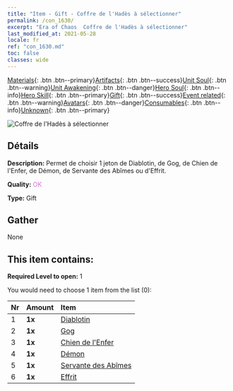 ```yaml
---
title: "Item - Gift - Coffre de l'Hadès à sélectionner"
permalink: /con_1630/
excerpt: "Era of Chaos  Coffre de l'Hadès à sélectionner"
last_modified_at: 2021-05-28
locale: fr
ref: "con_1630.md"
toc: false
classes: wide
---
```

 [Materials](/ItemsFR/){: .btn .btn--primary}[Artifacts](/ItemsFR/Artifacts/){: .btn .btn--success}[Unit Soul](/ItemsFR/UnitSoul/){: .btn .btn--warning}[Unit Awakening](/ItemsFR/UnitAwakening/){: .btn .btn--danger}[Hero Soul](/ItemsFR/HeroSoul/){: .btn .btn--info}[Hero Skill](/ItemsFR/HeroSkill/){: .btn .btn--primary}[Gift](/ItemsFR/Gift/){: .btn .btn--success}[Event related](/ItemsFR/Events/){: .btn .btn--warning}[Avatars](/ItemsFR/Avatars/){: .btn .btn--danger}[Consumables](/ItemsFR/Consumables/){: .btn .btn--info}[Unknown](/ItemsFR/Unknown/){: .btn .btn--primary}

 ![Coffre de l'Hadès à sélectionner](/images/t/i_907246.png)

## Détails
 **Description:** Permet de choisir 1 jeton de Diablotin, de Gog, de Chien de l'Enfer, de Démon, de Servante des Abîmes ou d'Effrit.

 **Quality:** <span style="color: #DA70D6">OK</span>

 **Type:** Gift

## Gather

  None

## This item contains:

 **Required Level to open:** 1

 You would need to choose 1 item from the list (0):

  | Nr | Amount |     Item    |
  |:---|:-------|:------------|
  | 1 |  **1x** | [Diablotin](/ItemsFR/unt_226/) |  | 
  | 2 |  **1x** | [Gog](/ItemsFR/unt_227/) |  | 
  | 3 |  **1x** | [Chien de l'Enfer](/ItemsFR/unt_228/) |  | 
  | 4 |  **1x** | [Démon](/ItemsFR/unt_229/) |  | 
  | 5 |  **1x** | [Servante des Abîmes](/ItemsFR/unt_230/) |  | 
  | 6 |  **1x** | [Effrit](/ItemsFR/unt_231/) |  | 
